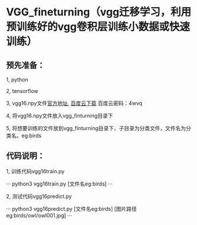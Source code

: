 VGG_fineturning（vgg迁移学习，利用预训练好的vgg卷积层训练小数据或快速训练）
=====================================================================

预先准备：
----------

1, python

2, tensorflow

3, vgg16.npy文件[官方地址](https://mega.nz/#!YU1FWJrA!O1ywiCS2IiOlUCtCpI6HTJOMrneN-Qdv3ywQP5poecM),  [百度云下载](https://pan.baidu.com/s/1eUlM3ia) 百度云密码：4wvq

4, 将vgg16.npy文件放入vgg_finturning目录下

5, 将想要训练的文件放到vgg_finturning目录下，子目录为分类文件，文件名为分类名。eg:birds

代码说明：
-----------

1, 训练代码vgg16train.py

···
python3 vgg16train.py [文件名eg:birds]
···

2, 测试代码vgg16predict.py

···
python3 vgg16predict.py [文件名eg:birds] [图片路径eg:birds/owl/owl001.jpg]
···
